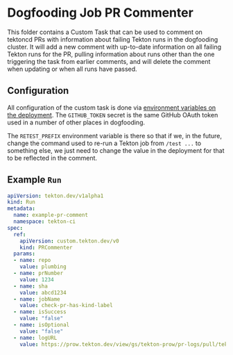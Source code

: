 # Dogfooding Job PR Commenter

This folder contains a Custom Task that can be used to comment on tektoncd PRs with information
about failing Tekton runs in the dogfooding cluster. It will add a new comment with up-to-date
information on all failing Tekton runs for the PR, pulling information about runs other than the
one triggering the task from earlier comments, and will delete the comment when updating or when
all runs have passed.

## Configuration

All configuration of the custom task is done via [environment variables on the deployment](./config/500-controller.yaml).
The `GITHUB_TOKEN` secret is the same GitHub OAuth token used in a number of other places in dogfooding.

The `RETEST_PREFIX` environment variable is there so that if we, in the future, change the command used
to re-run a Tekton job from `/test ...` to something else, we just need to change the value in the
deployment for that to be reflected in the comment.

## Example `Run`

```yaml
apiVersion: tekton.dev/v1alpha1
kind: Run
metadata:
  name: example-pr-comment
  namespace: tekton-ci
spec:
  ref:
    apiVersion: custom.tekton.dev/v0
    kind: PRCommenter
  params:
  - name: repo
    value: plumbing
  - name: prNumber
    value: 1234
  - name: sha
    value: abcd1234
  - name: jobName
    value: check-pr-has-kind-label
  - name: isSuccess
    value: "false"
  - name: isOptional
    value: "false"
  - name: logURL
    value: https://prow.tekton.dev/view/gs/tekton-prow/pr-logs/pull/tektoncd_plumbing/1185/check-pr-has-kind-label/1564708061786935296
```
